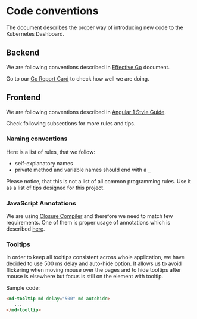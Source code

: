 # Code conventions

The document describes the proper way of introducing new code to the Kubernetes Dashboard.

## Backend

We are following conventions described in [Effective Go](https://golang.org/doc/effective_go.html) document.

Go to our [Go Report Card](https://goreportcard.com/report/github.com/kubernetes/dashboard) to check how well
we are doing.

## Frontend

We are following conventions described in 
[Angular 1 Style Guide](https://github.com/johnpapa/angular-styleguide/blob/master/a1/README.md).

Check following subsections for more rules and tips.

### Naming conventions

Here is a list of rules, that we follow:

- self-explanatory names
- private method and variable names should end with a `_`
 
Please notice, that this is not a list of all common programming rules. Use it as a list of tips designed for this
project.

### JavaScript Annotations

We are using [Closure Compiler](https://developers.google.com/closure/compiler/) and therefore we need to match few
requirements. One of them is proper usage of annotations which is described 
[here](https://github.com/google/closure-compiler/wiki/Annotating-JavaScript-for-the-Closure-Compiler).

### Tooltips

In order to keep all tooltips consistent across whole application, we have decided to use 500 ms delay and auto-hide
option. It allows us to avoid flickering when moving mouse over the pages and to hide tooltips after mouse is
elsewhere but focus is still on the element with tooltip.

Sample code:

``` html
<md-tooltip md-delay="500" md-autohide>
   ...
</md-tooltip>
```

